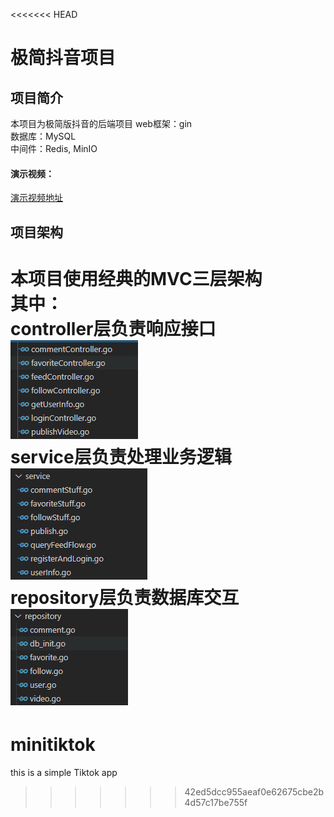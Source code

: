 <<<<<<< HEAD
# 极简抖音项目

## 项目简介
本项目为极简版抖音的后端项目
web框架：gin  
数据库：MySQL  
中间件：Redis, MinIO
#### 演示视频：
[演示视频地址](img/tiktokdemo.mp4)

## 项目架构
本项目使用经典的**MVC三层架构**  
其中：  
controller层负责响应接口      
![image](img/controller.png)   
service层负责处理业务逻辑  
![image](img/service.png)      
repository层负责数据库交互    
![image](img/rep.png) 
=======
# minitiktok
this is a simple Tiktok app
>>>>>>> 42ed5dcc955aeaf0e62675cbe2b4d57c17be755f
